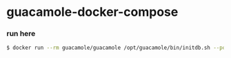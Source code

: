 # guacamole-docker-compose

### run here

```bash
$ docker run --rm guacamole/guacamole /opt/guacamole/bin/initdb.sh --postgres > initdb.sql
```

